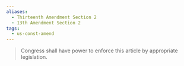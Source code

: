 ```yaml
---
aliases:
  - Thirteenth Amendment Section 2
  - 13th Amendment Section 2
tags:
  - us-const-amend
---
```

> Congress shall have power to enforce this article by appropriate legislation.

